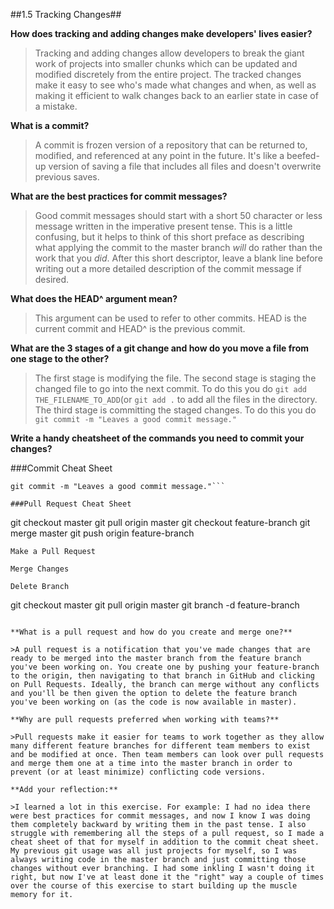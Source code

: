 ##1.5 Tracking Changes##

**How does tracking and adding changes make developers' lives easier?**

>Tracking and adding changes allow developers to break the giant work of projects into smaller chunks which can be updated and modified discretely from the entire project. The tracked changes make it easy to see who's made what changes and when, as well as making it efficient to walk changes back to an earlier state in case of a mistake.

**What is a commit?**

>A commit is frozen version of a repository that can be returned to, modified, and referenced at any point in the future. It's like a beefed-up version of saving a file that includes all files and doesn't overwrite previous saves. 

**What are the best practices for commit messages?**

>Good commit messages should start with a short 50 character or less message written in the imperative present tense. This is a little confusing, but it helps to think of this short preface as describing what applying the commit to the master branch *will* do rather than the work that you *did*. After this short descriptor, leave a blank line before writing out a more detailed description of the commit message if desired.

**What does the HEAD^ argument mean?**

>This argument can be used to refer to other commits. HEAD is the current commit and HEAD^ is the previous commit.

**What are the 3 stages of a git change and how do you move a file from one stage to the other?**

>The first stage is modifying the file. The second stage is staging the changed file to go into the next commit. To do this you do `git add THE_FILENAME_TO_ADD`(or `git add .` to add all the files in the directory. The third stage is committing the staged changes. To do this you do `git commit -m "Leaves a good commit message."`

**Write a handy cheatsheet of the commands you need to commit your changes?**

###Commit Cheat Sheet

```git add THE_FILENAME_TO_ADD
git commit -m "Leaves a good commit message."```

###Pull Request Cheat Sheet

```
git checkout master
git pull origin master
git checkout feature-branch
git merge master
git push origin feature-branch
```
Make a Pull Request

Merge Changes

Delete Branch
```
git checkout master
git pull origin master
git branch -d feature-branch
```

**What is a pull request and how do you create and merge one?**

>A pull request is a notification that you've made changes that are ready to be merged into the master branch from the feature branch you've been working on. You create one by pushing your feature-branch to the origin, then navigating to that branch in GitHub and clicking on Pull Requests. Ideally, the branch can merge without any conflicts and you'll be then given the option to delete the feature branch you've been working on (as the code is now available in master).

**Why are pull requests preferred when working with teams?**

>Pull requests make it easier for teams to work together as they allow many different feature branches for different team members to exist and be modified at once. Then team members can look over pull requests and merge them one at a time into the master branch in order to prevent (or at least minimize) conflicting code versions. 

**Add your reflection:**

>I learned a lot in this exercise. For example: I had no idea there were best practices for commit messages, and now I know I was doing them completely backward by writing them in the past tense. I also struggle with remembering all the steps of a pull request, so I made a cheat sheet of that for myself in addition to the commit cheat sheet. My previous git usage was all just projects for myself, so I was always writing code in the master branch and just committing those changes without ever branching. I had some inkling I wasn't doing it right, but now I've at least done it the "right" way a couple of times over the course of this exercise to start building up the muscle memory for it.
